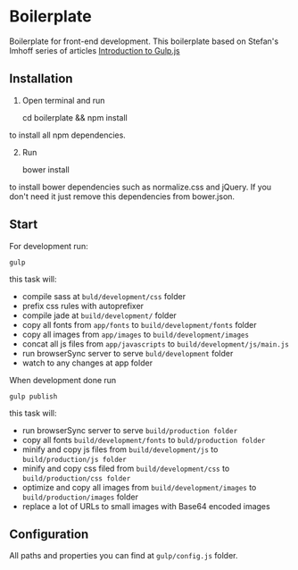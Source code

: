 # Boilerplate
Boilerplate for front-end development.
This boilerplate based on Stefan's Imhoff series of articles [Introduction to Gulp.js](http://stefanimhoff.de/2014/gulp-tutorial-1-intro-setup/)

## Installation
1. Open terminal and run

    cd boilerplate && npm install

to install all npm dependencies.

2. Run

    bower install

to install bower dependencies such as normalize.css and jQuery. If you don't need it just remove this dependencies from bower.json.

## Start

For development run:

    gulp

this task will:
  - compile sass at `buld/development/css` folder
  - prefix css rules with autoprefixer
  - compile jade at `build/development/` folder
  - copy all fonts from `app/fonts` to `build/development/fonts` folder
  - copy all images from `app/images` to `build/development/images`
  - concat all js files from `app/javascripts` to `build/development/js/main.js`
  - run browserSync server to serve `buld/development` folder
  - watch to any changes at app folder

When development done run

    gulp publish

this task will:
  - run browserSync server to serve `build/production folder`
  - copy all fonts `build/development/fonts` to `buld/production folder`
  - minify and copy js files from `build/development/js` to `build/production/js folder`
  - minify and copy css filed from `build/development/css` to `build/production/css folder`
  - optimize and copy all images from `build/development/images` to `build/production/images` folder
  - replace a lot of URLs to small images with Base64 encoded images
  
## Configuration

All paths and properties you can find at `gulp/config.js` folder.
